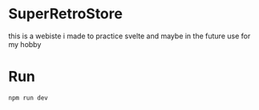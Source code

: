 # SuperRetroStore

 this is a webiste i made to practice svelte and maybe in the future use for my hobby

# Run 
```npm run dev```